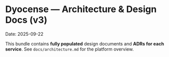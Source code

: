 # Dyocense — Architecture & Design Docs (v3)
Date: 2025-09-22

This bundle contains **fully populated** design documents and **ADRs for each service**.
See `docs/architecture.md` for the platform overview.
